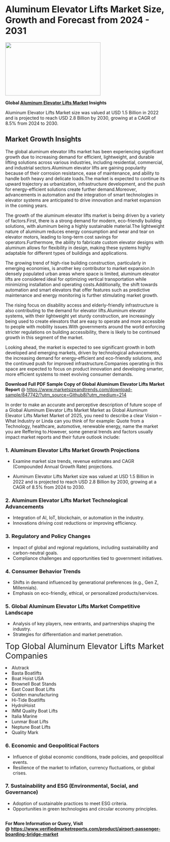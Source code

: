 <H1>Aluminum Elevator Lifts Market Size, Growth and Forecast from 2024 - 2031</H1><img class="aligncenter size-medium wp-image-584254" src="https://thirdeyenews.in/wp-content/uploads/2024/09/Global-Market-Research-300x168.jpeg" alt="" width="300" height="168" /><p><strong>Global&nbsp;<a href="https://www.marketsizeandtrends.com/download-sample/847742/?utm_source=Github8j?utm_medium=214">Aluminum Elevator Lifts Market</a> Insights</strong></p><p>Aluminum Elevator Lifts Market size was valued at USD 1.5 Billion in 2022 and is projected to reach USD 2.8 Billion by 2030, growing at a CAGR of 8.5% from 2024 to 2030.</p><p><h2>Market Growth Insights</h2> <p>The global aluminum elevator lifts market has been experiencing significant growth due to increasing demand for efficient, lightweight, and durable lifting solutions across various industries, including residential, commercial, and industrial sectors.Aluminum elevator lifts are gaining popularity because of their corrosion resistance, ease of maintenance, and ability to handle both heavy and delicate loads.The market is expected to continue its upward trajectory as urbanization, infrastructure development, and the push for energy-efficient solutions create further demand.Moreover, advancements in automation and the integration of smart technologies in elevator systems are anticipated to drive innovation and market expansion in the coming years.</p> <p>The growth of the aluminum elevator lifts market is being driven by a variety of factors.First, there is a strong demand for modern, eco-friendly building solutions, with aluminum being a highly sustainable material.The lightweight nature of aluminum reduces energy consumption and wear and tear on elevator motors, leading to long-term cost savings for operators.Furthermore, the ability to fabricate custom elevator designs with aluminum allows for flexibility in design, making these systems highly adaptable for different types of buildings and applications.</p> <p>The growing trend of high-rise building construction, particularly in emerging economies, is another key contributor to market expansion.In densely populated urban areas where space is limited, aluminum elevator lifts are considered ideal for optimizing vertical transportation while minimizing installation and operating costs.Additionally, the shift towards automation and smart elevators that offer features such as predictive maintenance and energy monitoring is further stimulating market growth.</p> <p>The rising focus on disability access and elderly-friendly infrastructure is also contributing to the demand for elevator lifts.Aluminum elevator systems, with their lightweight yet sturdy construction, are increasingly being used to create elevators that are easy to operate and more accessible to people with mobility issues.With governments around the world enforcing stricter regulations on building accessibility, there is likely to be continued growth in this segment of the market.</p> <p>Looking ahead, the market is expected to see significant growth in both developed and emerging markets, driven by technological advancements, the increasing demand for energy-efficient and eco-friendly solutions, and the continued push for improved infrastructure.Companies operating in this space are expected to focus on product innovation and developing smarter, more efficient systems to meet evolving consumer demands.</p> <p><span class=""><strong>Download Full PDF Sample Copy of Global Aluminum Elevator Lifts Market Report</strong> @ <a href="https://www.marketsizeandtrends.com/download-sample/847742/?utm_source=Github8j?utm_medium=214" target="_blank">https://www.marketsizeandtrends.com/download-sample/847742/?utm_source=Github8j?utm_medium=214</a></span></p><p>In order to make an accurate and perceptive description of future scope of a Global&nbsp;Aluminum Elevator Lifts Market Market as Global&nbsp;Aluminum Elevator Lifts Market Market of 2025, you need to describe a clear Vision &ndash; What Industry or Linda can you think of for example: Quote from a Technology, healthcare, automotive, renewable energy, name the market you are Reffering to.However, some general trends and factors usually impact market reports and their future outlook include:</p><h3>1.&nbsp;<strong>Aluminum Elevator Lifts Market Growth Projections</strong></h3><ul><li>Examine market size trends, revenue estimates and CAGR (Compounded Annual Growth Rate) projections.</li><li><p>Aluminum Elevator Lifts Market size was valued at USD 1.5 Billion in 2022 and is projected to reach USD 2.8 Billion by 2030, growing at a CAGR of 8.5% from 2024 to 2030.</p></li></ul><h3>2.&nbsp;<strong>Aluminum Elevator Lifts Market Technological Advancements</strong></h3><ul><li>Integration of AI, IoT, blockchain, or automation in the industry.</li><li>Innovations driving cost reductions or improving efficiency.</li></ul><h3>3.&nbsp;<strong>Regulatory and Policy Changes</strong></h3><ul><li>Impact of global and regional regulations, including sustainability and carbon-neutral goals.</li><li>Compliance challenges and opportunities tied to government initiatives.</li></ul><h3>4.&nbsp;<strong>Consumer Behavior Trends</strong></h3><ul><li>Shifts in demand influenced by generational preferences (e.g., Gen Z, Millennials).</li><li>Emphasis on eco-friendly, ethical, or personalized products/services.</li></ul><h3>5.&nbsp;<strong>Global Aluminum Elevator Lifts Market Competitive Landscape</strong></h3><ul><li>Analysis of key players, new entrants, and partnerships shaping the industry.</li><li>Strategies for differentiation and market penetration.</li></ul><p data-pm-slice="1 1 []"><span style="color: inherit; font-family: inherit; font-size: 25px;">Top Global Aluminum Elevator Lifts Market Companies</span></p><div class="" data-test-id=""><p><li>Alutrack</li><li> Basta Boatlifts</li><li> Boat Hoist USA</li><li> Brownell Boat Stands</li><li> East Coast Boat Lifts</li><li> Golden manufacturing</li><li> Hi-Tide Boatlifts</li><li> HydroHoist</li><li> IMM Quality Boat Lifts</li><li> Italia Marine</li><li> Lunmar Boat Lifts</li><li> Neptune Boat Lifts</li><li> Quality Mark</li></p></div><h3>6.&nbsp;<strong>Economic and Geopolitical Factors</strong></h3><ul><li>Influence of global economic conditions, trade policies, and geopolitical events.</li><li>Resilience of the market to inflation, currency fluctuations, or global crises.</li></ul><h3>7.&nbsp;<strong>Sustainability and ESG (Environmental, Social, and Governance)</strong></h3><ul><li>Adoption of sustainable practices to meet ESG criteria.</li><li>Opportunities in green technologies and circular economy principles.</li></ul><h2><strong style="font-size: 14px;">For More Information or Query, Visit @&nbsp;</strong><a style="background-color: #ffffff; font-size: 14px;" href="https://www.marketsizeandtrends.com/report/aluminum-elevator-lifts-market/" target="_blank">https://www.verifiedmarketreports.com/product/airport-passenger-boarding-bridge-market</a></h2>